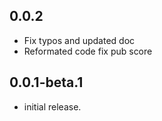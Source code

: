 ## 0.0.2
 - Fix typos and updated doc
 - Reformated code fix pub score

## 0.0.1-beta.1
 - initial release.